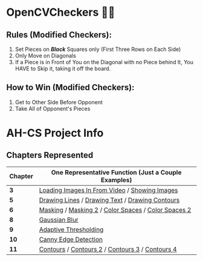 # OpenCVCheckers 🎥🥇

## Rules (Modified Checkers):
1. Set Pieces on **_Black_** Squares only (First Three Rows on Each Side)
2. Only Move on Diagonals
3. If a Piece is in Front of You on the Diagonal with no Piece behind It, You HAVE to Skip it, taking it off the board.

## How to Win (Modified Checkers):
1. Get to Other Side Before Opponent
2. Take All of Opponent's Pieces



# AH-CS Project Info

## Chapters Represented

Chapter | One Representative Function (Just a Couple Examples)
--- | --- 
**3** | [Loading Images In From Video](https://github.com/Ryguy-1/OpenCVCheckers/blob/07d2ee7670c545b25462ef7ee04e903456f84b21/WebCamFeed.py#L42) / [Showing Images](https://github.com/Ryguy-1/OpenCVCheckers/blob/07d2ee7670c545b25462ef7ee04e903456f84b21/BoardViewer.py#L89) 
**5** | [Drawing Lines](https://github.com/Ryguy-1/OpenCVCheckers/blob/07d2ee7670c545b25462ef7ee04e903456f84b21/BoardViewer.py#L440) / [Drawing Text](https://github.com/Ryguy-1/OpenCVCheckers/blob/07d2ee7670c545b25462ef7ee04e903456f84b21/BoardViewer.py#L230) / [Drawing Contours](https://github.com/Ryguy-1/OpenCVCheckers/blob/07d2ee7670c545b25462ef7ee04e903456f84b21/BoardViewer.py#L126)
**6** | [Masking](https://github.com/Ryguy-1/OpenCVCheckers/blob/07d2ee7670c545b25462ef7ee04e903456f84b21/WebCamFeed.py#L106) / [Masking 2](https://github.com/Ryguy-1/OpenCVCheckers/blob/07d2ee7670c545b25462ef7ee04e903456f84b21/WebCamFeed.py#L59) / [Color Spaces](https://github.com/Ryguy-1/OpenCVCheckers/blob/07d2ee7670c545b25462ef7ee04e903456f84b21/BoardViewer.py#L98) / [Color Spaces 2](https://github.com/Ryguy-1/OpenCVCheckers/blob/07d2ee7670c545b25462ef7ee04e903456f84b21/BoardViewer.py#L198)
**8** | [Gaussian Blur](https://github.com/Ryguy-1/OpenCVCheckers/blob/07d2ee7670c545b25462ef7ee04e903456f84b21/BoardViewer.py#L109)
**9** | [Adaptive Thresholding](https://github.com/Ryguy-1/OpenCVCheckers/blob/07d2ee7670c545b25462ef7ee04e903456f84b21/BoardViewer.py#L102)
**10** | [Canny Edge Detection](https://github.com/Ryguy-1/OpenCVCheckers/blob/07d2ee7670c545b25462ef7ee04e903456f84b21/BoardViewer.py#L111)
**11** | [Contours](https://github.com/Ryguy-1/OpenCVCheckers/blob/07d2ee7670c545b25462ef7ee04e903456f84b21/BoardViewer.py#L113) / [Contours 2](https://github.com/Ryguy-1/OpenCVCheckers/blob/07d2ee7670c545b25462ef7ee04e903456f84b21/BoardViewer.py#L165) / [Contours 3](https://github.com/Ryguy-1/OpenCVCheckers/blob/07d2ee7670c545b25462ef7ee04e903456f84b21/BoardViewer.py#L183) / [Contours 4](https://github.com/Ryguy-1/OpenCVCheckers/blob/07d2ee7670c545b25462ef7ee04e903456f84b21/BoardViewer.py#L332)
